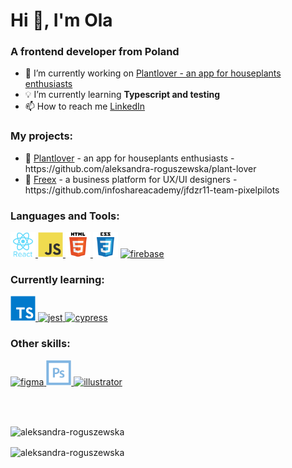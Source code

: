 <h1 align="leftt">Hi 👋, I'm Ola</h1>
<h3 align="left">A frontend developer from Poland</h3>

- 🔭 I’m currently working on [Plantlover - an app for houseplants enthusiasts](https://github.com/aleksandra-roguszewska/plant-lover)
- 💡 I’m currently learning **Typescript and testing**
- 📫 How to reach me [LinkedIn](https://linkedin.com/in/aleksandra-roguszewska)

<h3 align="left">My projects:</h3>
<ul>
    <li>🌱 <a href="https://plant-lover-af7dc.web.app/" target="_blank">Plantlover</a> - an app for houseplants enthusiasts - https://github.com/aleksandra-roguszewska/plant-lover </li>
<li>🚀 <a href="https://freex-5f6e8.firebaseapp.com/" target="_blank">Freex</a> - a business platform for UX/UI designers - https://github.com/infoshareacademy/jfdzr11-team-pixelpilots </li>
</ul>
<h3 align="left">Languages and Tools:</h3>
<p align="left"> <a href="https://www.w3schools.com/css/" target="_blank" rel="noreferrer">
    <a href="https://reactjs.org/" target="_blank" rel="noreferrer"> 
    <img src="https://raw.githubusercontent.com/devicons/devicon/master/icons/react/react-original-wordmark.svg" alt="react" width="40" height="40"/> </a> 
    <a href="https://developer.mozilla.org/en-US/docs/Web/JavaScript" target="_blank" rel="noreferrer"> 
    <img src="https://raw.githubusercontent.com/devicons/devicon/master/icons/javascript/javascript-original.svg" alt="javascript" width="40" height="40"/> </a> 
   <a href="https://www.w3.org/html/" target="_blank" rel="noreferrer">
    <img src="https://raw.githubusercontent.com/devicons/devicon/master/icons/html5/html5-original-wordmark.svg" alt="html5" width="40" height="40"/> 
  </a> 
  <img src="https://raw.githubusercontent.com/devicons/devicon/master/icons/css3/css3-original-wordmark.svg" alt="css3" width="40" height="40"/> </a>
  <a href="https://firebase.google.com/" target="_blank" rel="noreferrer"> 
    <img src="https://www.vectorlogo.zone/logos/firebase/firebase-icon.svg" alt="firebase" width="40" height="40"/> 
  </a> 

<h3 align="left">Currently learning:</h3>
  <a href="https://www.typescriptlang.org/" target="_blank" rel="noreferrer">
    <img src="https://raw.githubusercontent.com/devicons/devicon/master/icons/typescript/typescript-original.svg" alt="typescript" width="40" height="40"/> </a> 
  <a href="https://jestjs.io" target="_blank" rel="noreferrer"> 
    <img src="https://www.vectorlogo.zone/logos/jestjsio/jestjsio-icon.svg" alt="jest" width="40" height="40"/> </a>
      <a href="https://www.cypress.io" target="_blank" rel="noreferrer"> 
    <img src="https://raw.githubusercontent.com/simple-icons/simple-icons/6e46ec1fc23b60c8fd0d2f2ff46db82e16dbd75f/icons/cypress.svg" alt="cypress" width="40" height="40"/> 
  </a>



<h3 align="left">Other skills:</h3>
  <a href="https://www.figma.com/" target="_blank" rel="noreferrer">
    <img src="https://www.vectorlogo.zone/logos/figma/figma-icon.svg" alt="figma" width="40" height="40"/> 
  </a> 
    <a href="https://www.photoshop.com/en" target="_blank" rel="noreferrer"> 
    <img src="https://raw.githubusercontent.com/devicons/devicon/master/icons/photoshop/photoshop-line.svg" alt="photoshop" width="40" height="40"/> </a> 
      <a href="https://www.adobe.com/in/products/illustrator.html" target="_blank" rel="noreferrer"> 
    <img src="https://www.vectorlogo.zone/logos/adobe_illustrator/adobe_illustrator-icon.svg" alt="illustrator" width="40" height="40"/> 
  </a>  
  
<br/><br/>
  
<p><img align="center" src="https://github-readme-stats.vercel.app/api/top-langs?username=aleksandra-roguszewska&show_icons=true&locale=en&layout=compact" alt="aleksandra-roguszewska" /></p>


<p><img align="center" src="https://github-readme-streak-stats.herokuapp.com/?user=aleksandra-roguszewska&" alt="aleksandra-roguszewska" /></p>

